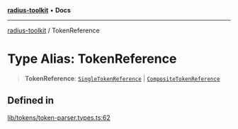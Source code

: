 [**radius-toolkit**](../README.md) • **Docs**

***

[radius-toolkit](../globals.md) / TokenReference

# Type Alias: TokenReference

> **TokenReference**: [`SingleTokenReference`](SingleTokenReference.md) \| [`CompositeTokenReference`](CompositeTokenReference.md)

## Defined in

[lib/tokens/token-parser.types.ts:62](https://github.com/rangle/radius-token-tango/blob/5b6e6f5adbda55f8c41a4c8308d1d8885a9b9a2f/packages/radius-toolkit/src/lib/tokens/token-parser.types.ts#L62)
